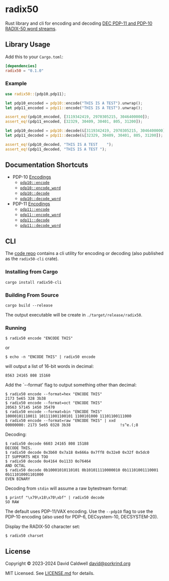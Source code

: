 <!-- cargo-rdme start -->

radix50
=======

Rust library and cli for encoding and decoding [DEC PDP-11 and PDP-10
RADIX-50 word streams][wikipedia].

[wikipedia]: https://en.wikipedia.org/wiki/DEC_RADIX_50

Library Usage
-------------

Add this to your `Cargo.toml`:

```toml
[dependencies]
radix50 = "0.1.0"
```

### Example

```rust
use radix50::{pdp10,pdp11};

let pdp10_encoded = pdp10::encode("THIS IS A TEST").unwrap();
let pdp11_encoded = pdp11::encode("THIS IS A TEST").unwrap();

assert_eq!(pdp10_encoded, [3119342419, 2970305215, 3046400000]);
assert_eq!(pdp11_encoded, [32329, 30409, 30401, 805, 31200]);

let pdp10_decoded = pdp10::decode(&[3119342419, 2970305215, 3046400000]);
let pdp11_decoded = pdp11::decode(&[32329, 30409, 30401, 805, 31200]);

assert_eq!(pdp10_decoded, "THIS IS A TEST    ");
assert_eq!(pdp11_decoded, "THIS IS A TEST ");
```

Documentation Shortcuts
-----------------------
- PDP-10 [Encodings](https://docs.rs/radix50/latest/radix50/pdp10/const.RADIX50_DECODE.html)
  - [`pdp10::encode`](https://docs.rs/radix50/latest/radix50/pdp10/fn.encode.html)
  - [`pdp10::encode_word`](https://docs.rs/radix50/latest/radix50/pdp10/fn.encode_word.html)
  - [`pdp10::decode`](https://docs.rs/radix50/latest/radix50/pdp10/fn.decode.html)
  - [`pdp10::decode_word`](https://docs.rs/radix50/latest/radix50/pdp10/fn.decode_word.html)
- PDP-11 [Encodings](https://docs.rs/radix50/latest/radix50/pdp11/const.RADIX50_DECODE.html)
  - [`pdp11::encode`](https://docs.rs/radix50/latest/radix50/pdp11/fn.encode.html)
  - [`pdp11::encode_word`](https://docs.rs/radix50/latest/radix50/pdp11/fn.encode_word.html)
  - [`pdp11::decode`](https://docs.rs/radix50/latest/radix50/pdp11/fn.decode.html)
  - [`pdp11::decode_word`](https://docs.rs/radix50/latest/radix50/pdp11/fn.decode_word.html)

<!-- cargo-rdme end -->

CLI
---

The [code repo][repo] contains a cli utility for encoding or decoding (also
published as the `radix50-cli` crate).

[repo]: https://github.com/caldwell/radix50

### Installing from Cargo

```shell-session
cargo install radix50-cli
```

### Building From Source

```shell-session
cargo build --release
```

The output executable will be create in `./target/release/radix50`.

### Running

```shell-session
$ radix50 encode "ENCODE THIS"
```

or

```shell-session
$ echo -n "ENCODE THIS" | radix50 encode
```

will output a list of 16-bit words in decimal:

```shell-session
8563 24165 808 15160
```

Add the `--format' flag to output something other than decimal:

```shell-session
$ radix50 encode --format=hex "ENCODE THIS"
2173 5e65 328 3b38
$ radix50 encode --format=oct "ENCODE THIS"
20563 57145 1450 35470
$ radix50 encode --format=bin "ENCODE THIS"
10000101110011 101111001100101 1100101000 11101100111000
$ radix50 encode --format=raw "ENCODE THIS" | xxd
00000000: 2173 5e65 0328 3b38                      !s^e.(;8
```

Decoding:

```shell-session
$ radix50 decode 6603 24165 808 15188
DECODE THIS.
$ radix50 decode 0x3b60 0x7a18 0x666a 0x7ff8 0x32e0 0x32f 0x5dc0
IT SUPPORTS HEX TOO
$ radix50 decode 0o4164 0o1133 0o76464
AND OCTAL
$ radix50 decode 0b10001010110101 0b101011110000010 0b11101001110001 0b111010001101000
EVEN BINARY
```

Decoding from `stdin` will assume a raw bytestream format:

```shell-session
$ printf "\x79\x18\x70\xbf" | radix50 decode
SO RAW
```

The default uses PDP-11/VAX encoding. Use the `--pdp10` flag to use the
PDP-10 encoding (also used for PDP-6, DECsystem-10, DECSYSTEM-20).

Display the RADIX-50 character set:

```shell-session
$ radix50 charset
```

License
-------
Copyright © 2023-2024 David Caldwell <david@porkrind.org>

MIT Licensed. See [LICENSE.md](LICENSE.md) for details.
